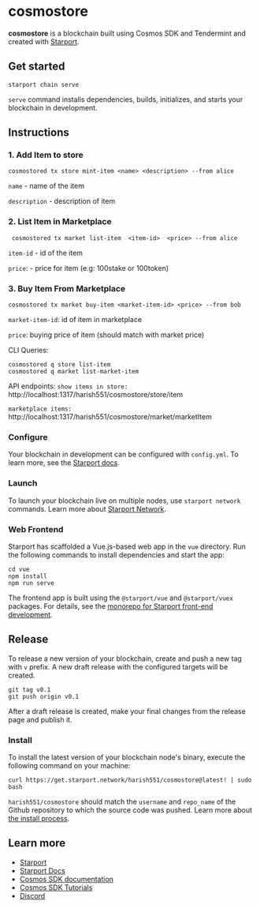 # cosmostore
**cosmostore** is a blockchain built using Cosmos SDK and Tendermint and created with [Starport](https://github.com/tendermint/starport).

## Get started

```
starport chain serve
```
`serve` command installs dependencies, builds, initializes, and starts your blockchain in development.

## Instructions 

  ### 1. Add Item to store
  ```
  cosmostored tx store mint-item <name> <description> --from alice
  ```
  `name` - name of the item
  
  `description` - description of item

  ### 2. List Item in Marketplace
  ```
   cosmostored tx market list-item  <item-id>  <price> --from alice
  ```
  `item-id` - id of the item
  
  `price`: - price for item (e.g: 100stake or 100token)
 
  ### 3. Buy Item From Marketplace
  ```
  cosmostored tx market buy-item <market-item-id> <price> --from bob
  ```
  `market-item-id`: id of item in marketplace
  
  `price`: buying price of item (should match with market price)

CLI Queries:

  ```
  cosmostored q store list-item
  cosmostored q market list-market-item
  ```

API endpoints: 
  `show items in store:` http://localhost:1317/harish551/cosmostore/store/item
  
  `marketplace items:` http://localhost:1317/harish551/cosmostore/market/marketItem

### Configure

Your blockchain in development can be configured with `config.yml`. To learn more, see the [Starport docs](https://docs.starport.network).

### Launch

To launch your blockchain live on multiple nodes, use `starport network` commands. Learn more about [Starport Network](https://github.com/tendermint/spn).

### Web Frontend

Starport has scaffolded a Vue.js-based web app in the `vue` directory. Run the following commands to install dependencies and start the app:

```
cd vue
npm install
npm run serve
```

The frontend app is built using the `@starport/vue` and `@starport/vuex` packages. For details, see the [monorepo for Starport front-end development](https://github.com/tendermint/vue).

## Release
To release a new version of your blockchain, create and push a new tag with `v` prefix. A new draft release with the configured targets will be created.

```
git tag v0.1
git push origin v0.1
```

After a draft release is created, make your final changes from the release page and publish it.

### Install
To install the latest version of your blockchain node's binary, execute the following command on your machine:

```
curl https://get.starport.network/harish551/cosmostore@latest! | sudo bash
```
`harish551/cosmostore` should match the `username` and `repo_name` of the Github repository to which the source code was pushed. Learn more about [the install process](https://github.com/allinbits/starport-installer).

## Learn more

- [Starport](https://github.com/tendermint/starport)
- [Starport Docs](https://docs.starport.network)
- [Cosmos SDK documentation](https://docs.cosmos.network)
- [Cosmos SDK Tutorials](https://tutorials.cosmos.network)
- [Discord](https://discord.gg/cosmosnetwork)
